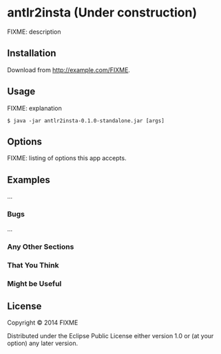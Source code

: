 # antlr2insta (Under construction)

FIXME: description

## Installation

Download from http://example.com/FIXME.

## Usage

FIXME: explanation

    $ java -jar antlr2insta-0.1.0-standalone.jar [args]

## Options

FIXME: listing of options this app accepts.

## Examples

...

### Bugs

...

### Any Other Sections
### That You Think
### Might be Useful

## License

Copyright © 2014 FIXME

Distributed under the Eclipse Public License either version 1.0 or (at
your option) any later version.
